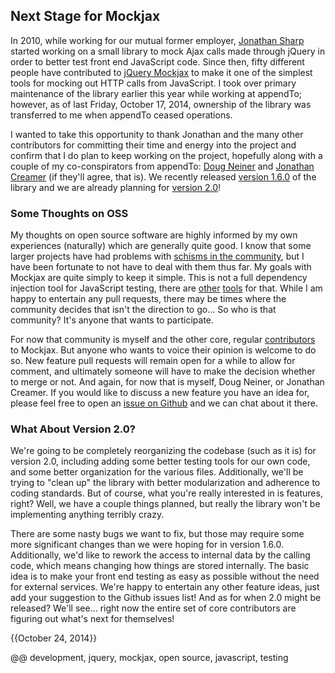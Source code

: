 ## Next Stage for Mockjax

In 2010, while working for our mutual former employer, [Jonathan Sharp](https://github.com/jdsharp "Jonathan Sharop on Github") started working on a small library to mock Ajax calls made through jQuery in order to better test front end JavaScript code. Since then, fifty different people have contributed to [jQuery Mockjax](https://github.com/jakerella/jquery-mockjax "jQuery Mockjax plugin") to make it one of the simplest tools for mocking out HTTP calls from JavaScript. I took over primary maintenance of the library earlier this year while working at appendTo; however, as of last Friday, October 17, 2014, ownership of the library was transferred to me when appendTo ceased operations.

I wanted to take this opportunity to thank Jonathan and the many other contributors for committing their time and energy into the project and confirm that I do plan to keep working on the project, hopefully along with a couple of my co-conspirators from appendTo: [Doug Neiner](https://github.com/dcneiner "Doug Neiner on Github") and [Jonathan Creamer](https://github.com/jcreamer898 "Jonathan Creamer on Github") (if they'll agree, that is). We recently released [version 1.6.0](https://github.com/jakerella/jquery-mockjax/releases/tag/v1.6.0 "Mockjax v1.6.0") of the library and we are already planning for [version 2.0](https://github.com/jakerella/jquery-mockjax/issues?q=is%3Aopen+is%3Aissue+milestone%3A%22Mockjax+2.0%22 "Mockjax v2.0.0 Milestone")!

### Some Thoughts on OSS

My thoughts on open source software are highly informed by my own experiences (naturally) which are generally quite good. I know that some larger projects have had problems with [schisms in the community](http://dtrejo.com/why-is-node-being-forked.html "Why is Node being forked"), but I have been fortunate to not have to deal with them thus far. My goals with Mockjax are quite simply to keep it simple. This is not a full dependency injection tool for JavaScript testing, there are [other](http://sinonjs.org/ "Sinon") [tools](https://docs.angularjs.org/guide/di "Dependency Injection in Angular") for that. While I am happy to entertain any pull requests, there may be times where the community decides that isn't the direction to go... So who is that community? It's anyone that wants to participate.

For now that community is myself and the other core, regular [contributors](https://github.com/jakerella/jquery-mockjax/graphs/contributors "Mockjax contributors") to Mockjax. But anyone who wants to voice their opinion is welcome to do so. New feature pull requests will remain open for a while to allow for comment, and ultimately someone will have to make the decision whether to merge or not. And again, for now that is myself, Doug Neiner, or Jonathan Creamer. If you would like to discuss a new feature you have an idea for, please feel free to open an [issue on Github](https://github.com/jakerella/jquery-mockjax/issues "Github issues for Mockjax") and we can chat about it there.

### What About Version 2.0?

We're going to be completely reorganizing the codebase (such as it is) for version 2.0, including adding some better testing tools for our own code, and some better organization for the various files. Additionally, we'll be trying to "clean up" the library with better modularization and adherence to coding standards. But of course, what you're really interested in is features, right? Well, we have a couple things planned, but really the library won't be implementing anything terribly crazy.

There are some nasty bugs we want to fix, but those may require some more significant changes than we were hoping for in version 1.6.0. Additionally, we'd like to rework the access to internal data by the calling code, which means changing how things are stored internally. The basic idea is to make your front end testing as easy as possible without the need for external services. We're happy to entertain any other feature ideas, just add your suggestion to the Github issues list! And as for when 2.0 might be released? We'll see... right now the entire set of core contributors are figuring out what's next for themselves!

{{October 24, 2014}}

@@ development, jquery, mockjax, open source, javascript, testing
